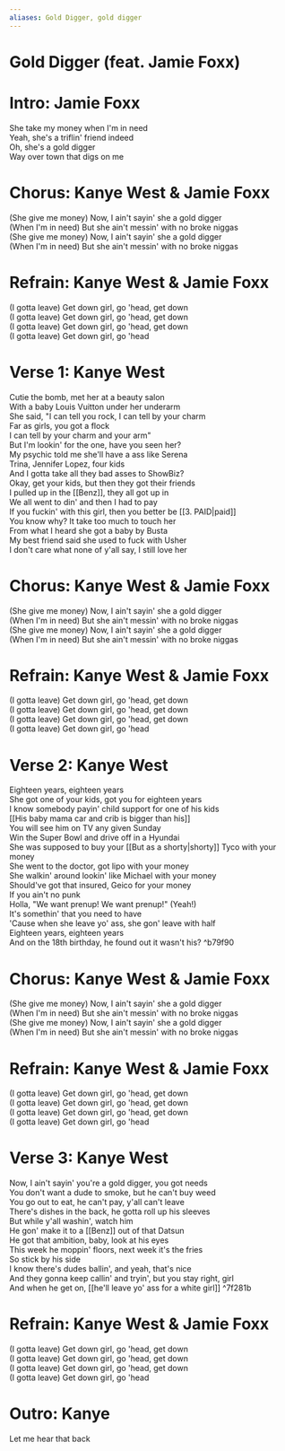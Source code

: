 ```yaml
---
aliases: Gold Digger, gold digger
---
```


# Gold Digger (feat. Jamie Foxx)

# Intro: Jamie Foxx

She take my money when I'm in need  
Yeah, she's a triflin' friend indeed  
Oh, she's a gold digger  
Way over town that digs on me  

# Chorus: Kanye West & Jamie Foxx

(She give me money) Now, I ain't sayin' she a gold digger  
(When I'm in need) But she ain't messin' with no broke niggas  
(She give me money) Now, I ain't sayin' she a gold digger  
(When I'm in need) But she ain't messin' with no broke niggas  

# Refrain: Kanye West & Jamie Foxx

(I gotta leave) Get down girl, go 'head, get down  
(I gotta leave) Get down girl, go 'head, get down  
(I gotta leave) Get down girl, go 'head, get down  
(I gotta leave) Get down girl, go 'head  

# Verse 1: Kanye West

Cutie the bomb, met her at a beauty salon  
With a baby Louis Vuitton under her underarm  
She said, "I can tell you rock, I can tell by your charm  
Far as girls, you got a flock  
I can tell by your charm and your arm"  
But I'm lookin' for the one, have you seen her?  
My psychic told me she'll have a ass like Serena  
Trina, Jennifer Lopez, four kids  
And I gotta take all they bad asses to ShowBiz?  
Okay, get your kids, but then they got their friends  
I pulled up in the [[Benz]], they all got up in  
We all went to din' and then I had to pay  
If you fuckin' with this girl, then you better be [[3. PAID|paid]]  
You know why? It take too much to touch her  
From what I heard she got a baby by Busta  
My best friend said she used to fuck with Usher  
I don't care what none of y'all say, I still love her  

# Chorus: Kanye West & Jamie Foxx

(She give me money) Now, I ain't sayin' she a gold digger  
(When I'm in need) But she ain't messin' with no broke niggas  
(She give me money) Now, I ain't sayin' she a gold digger  
(When I'm in need) But she ain't messin' with no broke niggas  

# Refrain: Kanye West & Jamie Foxx

(I gotta leave) Get down girl, go 'head, get down  
(I gotta leave) Get down girl, go 'head, get down  
(I gotta leave) Get down girl, go 'head, get down  
(I gotta leave) Get down girl, go 'head  

# Verse 2: Kanye West

Eighteen years, eighteen years  
She got one of your kids, got you for eighteen years  
I know somebody payin' child support for one of his kids  
[[His baby mama car and crib is bigger than his]]  
You will see him on TV any given Sunday  
Win the Super Bowl and drive off in a Hyundai  
She was supposed to buy your [[But as a shorty|shorty]] Tyco with your money  
She went to the doctor, got lipo with your money  
She walkin' around lookin' like Michael with your money  
Should've got that insured, Geico for your money  
If you ain't no punk  
Holla, "We want prenup! We want prenup!" (Yeah!)  
It's somethin' that you need to have  
'Cause when she leave yo' ass, she gon' leave with half  
Eighteen years, eighteen years  
And on the 18th birthday, he found out it wasn't his? ^b79f90

# Chorus: Kanye West & Jamie Foxx

(She give me money) Now, I ain't sayin' she a gold digger  
(When I'm in need) But she ain't messin' with no broke niggas  
(She give me money) Now, I ain't sayin' she a gold digger  
(When I'm in need) But she ain't messin' with no broke niggas  

# Refrain: Kanye West & Jamie Foxx

(I gotta leave) Get down girl, go 'head, get down  
(I gotta leave) Get down girl, go 'head, get down  
(I gotta leave) Get down girl, go 'head, get down  
(I gotta leave) Get down girl, go 'head  

# Verse 3: Kanye West

Now, I ain't sayin' you're a gold digger, you got needs  
You don't want a dude to smoke, but he can't buy weed  
You go out to eat, he can't pay, y'all can't leave  
There's dishes in the back, he gotta roll up his sleeves  
But while y'all washin', watch him  
He gon' make it to a [[Benz]] out of that Datsun  
He got that ambition, baby, look at his eyes  
This week he moppin' floors, next week it's the fries  
So stick by his side  
I know there's dudes ballin', and yeah, that's nice  
And they gonna keep callin' and tryin', but you stay right, girl  
And when he get on, [[he'll leave yo' ass for a white girl]] ^7f281b

# Refrain: Kanye West & Jamie Foxx

(I gotta leave) Get down girl, go 'head, get down  
(I gotta leave) Get down girl, go 'head, get down  
(I gotta leave) Get down girl, go 'head, get down  
(I gotta leave) Get down girl, go 'head  

# Outro: Kanye

Let me hear that back
